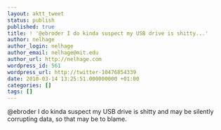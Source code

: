 ```yaml
---
layout: aktt_tweet
status: publish
published: true
title: ! '@ebroder I do kinda suspect my USB drive is shitty...'
author: nelhage
author_login: nelhage
author_email: nelhage@mit.edu
author_url: http://nelhage.com
wordpress_id: 561
wordpress_url: http://twitter-10476854339
date: 2010-03-14 13:25:51.000000000 +01:00
categories: []
tags: []
---
```

@ebroder I do kinda suspect my USB drive is shitty and may be silently
corrupting data, so that may be to blame.
